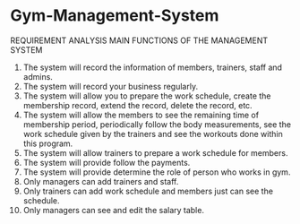 # Gym-Management-System
REQUIREMENT ANALYSIS
MAIN FUNCTIONS OF THE MANAGEMENT SYSTEM
1.	The system will record the information of members, trainers, staff and admins. 
2.	The system will record your business regularly. 
3.	The system will allow you to prepare the work schedule, create the membership record, extend the record, delete the record, etc.
4.	The system will allow the members to see the remaining time of membership period, periodically follow the body measurements, see the work schedule given by the trainers and see the workouts done within this program. 
5.	The system will allow trainers to prepare a work schedule for members. 
6.	The system will provide follow the payments.
7.	The system will provide determine the role of person who works in gym.
8.	Only managers can add trainers and staff.
9.	Only trainers can add work schedule and members just can see the schedule. 
10.	Only managers can see and edit the salary table.  

